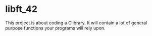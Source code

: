 # libft_42
This project is about coding a Clibrary.
It will contain a lot of general purpose functions your programs will rely upon.
